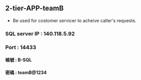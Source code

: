 ## 2-tier-APP-teamB

- Be used for costomer servicer to acheive caller's requests.

### SQL server IP : 140.118.5.92
### Port : 14433
#### 帳號 : B-SQL
#### 密碼 : teamB@1234
